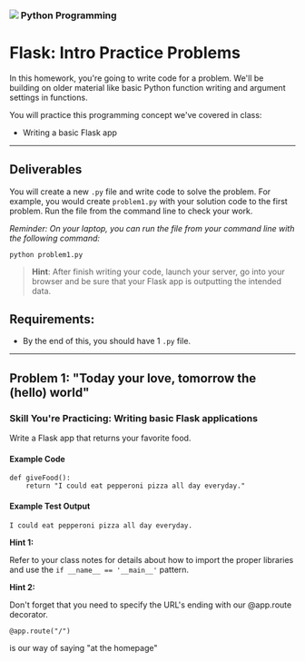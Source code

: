 ### ![](https://ga-dash.s3.amazonaws.com/production/assets/logo-9f88ae6c9c3871690e33280fcf557f33.png) Python Programming

<!---
This assignment was developed by Kevin

Questions? Comments?
1. Log an issue to this repo to alert me of a problem.
2. Suggest an edit yourself by forking this repo, making edits, and submitting a pull request with your changes back to our master branch.
3. Hit me up on Slack @kevin.coyle
--->

# Flask: Intro Practice Problems

In this homework, you're going to write code for a problem. We'll be building on older material like basic Python function writing and argument settings in functions.

You will practice this programming concept we've covered in class:
* Writing a basic Flask app

------------

## Deliverables

You will create a new `.py` file and write code to solve the problem. For example, you would create `problem1.py` with your solution code to the first problem. Run the file from the command line to check your work.

*Reminder: On your laptop, you can run the file from your command line with the following command:*

```
python problem1.py
```

> **Hint**: After finish writing your code, launch your server, go into your browser and be sure that your Flask app is outputting the intended data.


## Requirements:

* By the end of this, you should have 1 `.py` file.

------------

## Problem 1: "Today your love, tomorrow the (hello) world"

### Skill You're Practicing: Writing basic Flask applications

Write a Flask app that returns your favorite food.

#### Example Code
```
def giveFood():
    return "I could eat pepperoni pizza all day everyday."
```

#### Example Test Output
```
I could eat pepperoni pizza all day everyday.
```

**Hint 1:**

Refer to your class notes for details about how to import the proper libraries and use the `if __name__ == '__main__'` pattern.

**Hint 2:**

Don't forget that you need to specify the URL's ending with our @app.route decorator.

```
@app.route("/")
```

is our way of saying "at the homepage"
